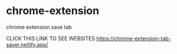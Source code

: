 # chrome-extension
chrome extension save tab



CLICK THIS LINK TO SEE WEBSITES
https://chrome-extension-tab-saver.netlify.app/



